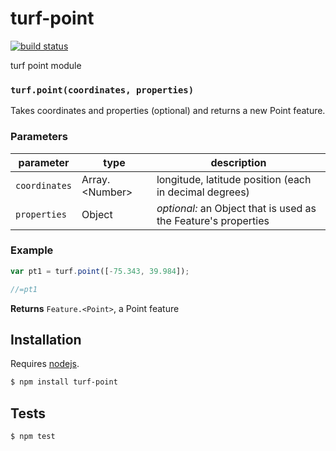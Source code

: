 # turf-point

[![build status](https://secure.travis-ci.org/Turfjs/turf-point.png)](http://travis-ci.org/Turfjs/turf-point)

turf point module


### `turf.point(coordinates, properties)`

Takes coordinates and properties (optional) and returns a new Point feature.


### Parameters

| parameter     | type              | description                                                    |
| ------------- | ----------------- | -------------------------------------------------------------- |
| `coordinates` | Array\.\<Number\> | longitude, latitude position (each in decimal degrees)         |
| `properties`  | Object            | _optional:_ an Object that is used as the Feature's properties |


### Example

```js
var pt1 = turf.point([-75.343, 39.984]);

//=pt1
```


**Returns** `Feature.<Point>`, a Point feature

## Installation

Requires [nodejs](http://nodejs.org/).

```sh
$ npm install turf-point
```

## Tests

```sh
$ npm test
```


